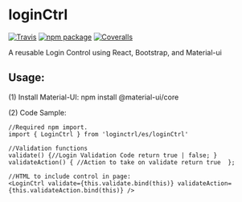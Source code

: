 # loginCtrl

[![Travis][build-badge]][build]
[![npm package][npm-badge]][npm]
[![Coveralls][coveralls-badge]][coveralls]

A reusable Login Control using React, Bootstrap, and Material-ui

## Usage: 
(1) Install Material-UI: npm install @material-ui/core

(2) Code Sample:

    //Required npm import.
    import { LoginCtrl } from 'loginctrl/es/loginCtrl'
    
    //Validation functions
    validate() {//Login Validation Code return true | false; }
    validateAction() { //Action to take on validate return true  };
     
    //HTML to include control in page:
    <LoginCtrl validate={this.validate.bind(this)} validateAction={this.validateAction.bind(this)} />

[build-badge]: https://img.shields.io/travis/user/repo/master.png?style=flat-square
[build]: https://travis-ci.org/user/repo

[npm-badge]: https://img.shields.io/npm/v/npm-package.png?style=flat-square
[npm]: https://www.npmjs.org/package/npm-package

[coveralls-badge]: https://img.shields.io/coveralls/user/repo/master.png?style=flat-square
[coveralls]: https://coveralls.io/github/user/repo